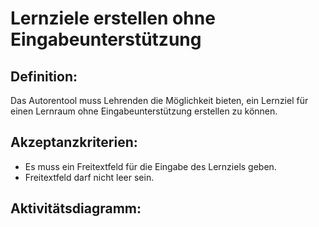 # Lernziele erstellen ohne Eingabeunterstützung

## Definition:

Das Autorentool muss Lehrenden die Möglichkeit bieten, ein Lernziel für einen Lernraum ohne Eingabeunterstützung erstellen zu können.

## Akzeptanzkriterien:

- Es muss ein Freitextfeld für die Eingabe des Lernziels geben.
- Freitextfeld darf nicht leer sein.

## Aktivitätsdiagramm:


